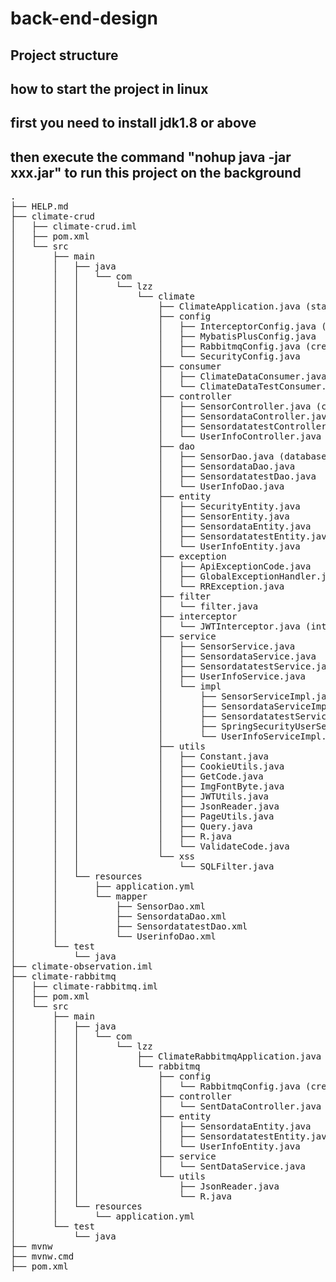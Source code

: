# back-end-design
## Project structure
## how to start the project in linux
## first you need to install jdk1.8 or above
## then execute the command "nohup java -jar xxx.jar" to run this project on the background
<pre>
.
├── HELP.md
├── climate-crud
│   ├── climate-crud.iml
│   ├── pom.xml
│   └── src
│       ├── main
│       │   ├── java
│       │   │   └── com
│       │   │       └── lzz
│       │   │           └── climate
│       │   │               ├── ClimateApplication.java (start project as a consumer in rabbitmq)
│       │   │               ├── config
│       │   │               │   ├── InterceptorConfig.java (intercept some request we need to check the precondition)
│       │   │               │   ├── MybatisPlusConfig.java
│       │   │               │   ├── RabbitmqConfig.java (create exchanges and queues when we first request the method but find that there do not exist some)
│       │   │               │   └── SecurityConfig.java
│       │   │               ├── consumer
│       │   │               │   ├── ClimateDataConsumer.java (consume the messages)
│       │   │               │   └── ClimateDataTestConsumer.java (consume the messages)
│       │   │               ├── controller
│       │   │               │   ├── SensorController.java (crud of sensor)
│       │   │               │   ├── SensordataController.java (crud of message)
│       │   │               │   ├── SensordatatestController.java (crud of message)
│       │   │               │   └── UserInfoController.java (crud of users login register)
│       │   │               ├── dao
│       │   │               │   ├── SensorDao.java (database operation)
│       │   │               │   ├── SensordataDao.java
│       │   │               │   ├── SensordatatestDao.java
│       │   │               │   └── UserInfoDao.java
│       │   │               ├── entity
│       │   │               │   ├── SecurityEntity.java
│       │   │               │   ├── SensorEntity.java
│       │   │               │   ├── SensordataEntity.java
│       │   │               │   ├── SensordatatestEntity.java
│       │   │               │   └── UserInfoEntity.java
│       │   │               ├── exception
│       │   │               │   ├── ApiExceptionCode.java
│       │   │               │   ├── GlobalExceptionHandler.java
│       │   │               │   └── RRException.java
│       │   │               ├── filter
│       │   │               │   └── filter.java
│       │   │               ├── interceptor
│       │   │               │   └── JWTInterceptor.java (intercept some request we need to check the precondition)
│       │   │               ├── service
│       │   │               │   ├── SensorService.java
│       │   │               │   ├── SensordataService.java
│       │   │               │   ├── SensordatatestService.java
│       │   │               │   ├── UserInfoService.java
│       │   │               │   └── impl
│       │   │               │       ├── SensorServiceImpl.java
│       │   │               │       ├── SensordataServiceImpl.java
│       │   │               │       ├── SensordatatestServiceImpl.java
│       │   │               │       ├── SpringSecurityUserServiceImpl.java
│       │   │               │       └── UserInfoServiceImpl.java
│       │   │               ├── utils
│       │   │               │   ├── Constant.java
│       │   │               │   ├── CookieUtils.java
│       │   │               │   ├── GetCode.java
│       │   │               │   ├── ImgFontByte.java
│       │   │               │   ├── JWTUtils.java
│       │   │               │   ├── JsonReader.java
│       │   │               │   ├── PageUtils.java
│       │   │               │   ├── Query.java
│       │   │               │   ├── R.java
│       │   │               │   └── ValidateCode.java
│       │   │               └── xss
│       │   │                   └── SQLFilter.java
│       │   └── resources
│       │       ├── application.yml
│       │       └── mapper
│       │           ├── SensorDao.xml
│       │           ├── SensordataDao.xml
│       │           ├── SensordatatestDao.xml
│       │           └── UserinfoDao.xml
│       └── test
│           └── java
├── climate-observation.iml
├── climate-rabbitmq
│   ├── climate-rabbitmq.iml
│   ├── pom.xml
│   └── src
│       ├── main
│       │   ├── java
│       │   │   └── com
│       │   │       └── lzz
│       │   │           ├── ClimateRabbitmqApplication.java (start project as a producer in rabbitmq)
│       │   │           └── rabbitmq
│       │   │               ├── config
│       │   │               │   └── RabbitmqConfig.java (create exchanges and queues when we first request the method but find that there do not exist some)
│       │   │               ├── controller
│       │   │               │   └── SentDataController.java
│       │   │               ├── entity
│       │   │               │   ├── SensordataEntity.java
│       │   │               │   ├── SensordatatestEntity.java
│       │   │               │   └── UserInfoEntity.java
│       │   │               ├── service
│       │   │               │   └── SentDataService.java
│       │   │               └── utils
│       │   │                   ├── JsonReader.java
│       │   │                   └── R.java
│       │   └── resources
│       │       └── application.yml
│       └── test
│           └── java
├── mvnw
├── mvnw.cmd
├── pom.xml
</pre>

